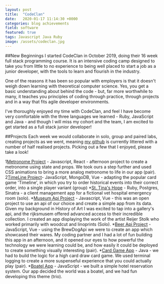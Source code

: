 ```yaml
---
layout: post
title:  "CodeClan"
date:   2020-01-17 11:14:30 +0000
categories: blog achievements
field: software
featured: true
tags: Javascript Java Ruby
image: /assets/codeclan.jpg
---
```


##New Beginnings
I started CodeClan in October 2019, doing their 16 week full stack programming course. It is an intensive coding camp designed to take you from little to no experience to being well placed to start a job as a junior developer, with the tools to learn and flourish in the industry.

One of the reasons it has been so popular with employers is that it doesn't weigh down learning with theoretical computer science. Yes, you get a basic understanding about behind the code - but, far more worthwhile to many, it teaches you principles of coding through practice, through projects and in a way that fits agile developer environments.

I've thoroughly enjoyed my time with CodeClan, and feel I have become very comfortable with the three languages we learned - Ruby, JavaScript and Java - and though I will miss my cohort and the team, I am excited to get started as a full stack junior developer!

##Projects
Each week we would collaborate in solo, group and paired labs, creating projects as we went, meaning [my github](https://github.com/dcHitch092) is currently littered with a number of half realised projects. Picking out a few that I enjoyed, please take a look!

  1[Metronome Project](https://github.com/DCHitch092/Metronome_App) - Javascript, React - afternoon project to create a metronome using state and props. We took ours a step further and used CSS animations to bring a more analog metronome to life in our app (pair).
  2[TimeLine Project](https://github.com/DCHitch092/timeline_app)- JavaScript, MongoDB, Vue - adapting the popular card game 'Timeline', in which you try to order historical events into their correct order, into a single player variant (group)
  *[St. Tina's Hope](https://github.com/DCHitch092/st_tinas_hope) - Ruby, Postgres, Sinatra - a client management app for a fictional vet hospital emergency room (solo).
  *[Museum Api Project](https://github.com/DCHitch092/wk7_wkendHW_RS_Vue) - Javascript, Vue - this was an open project to use an api of our choice and create a simple app from its data. Given my background in History of Art I was excited to tap into a gallery's api, and the rijksmusem offered advanced access to their incredible collection. I created an app displaying the work of the artist Reijer Stolk who worked primarily with woodcut and linoprints (Solo).
  *[Beer Api Project](https://github.com/DCHitch092/brewdog-lab) - JavaScript, Vue - using the BrewDogApi we were to create an app which showcased their wares. My coding partner and I had a lot of fun building this app in an afternoon, and it opened our eyes to how powerful the technology we were learning could be, and how easily it could be deployed to create something visually interesting (pair).
  *[Card Game App](https://github.com/DCHitch092/CardGame_wk11) - Java - we had to build the logic for a high card draw card game. We used terminal logging to create a more suspenseful experience that you could actually play (pair).
  *[Boatel App](https://github.com/DCHitch092/week8_day3_lab) - JavaScript - we built a simple hotel reservation system. Our app decided the world was a boatel, and we had fun developing this theme (trio).
